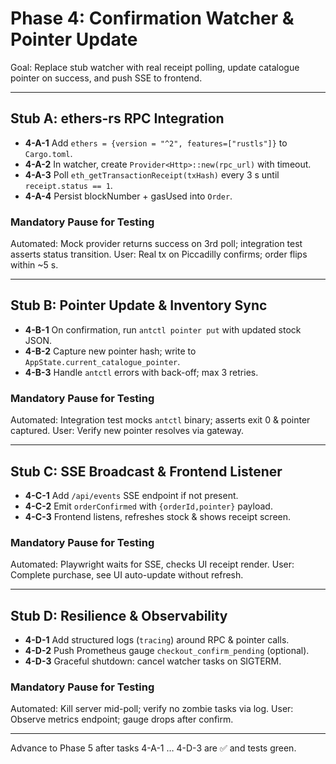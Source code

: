# Phase 4: Confirmation Watcher & Pointer Update

Goal: Replace stub watcher with real receipt polling, update catalogue pointer on success, and push SSE to frontend.

---

## Stub A: ethers-rs RPC Integration

* **4-A-1** Add `ethers = {version = "^2", features=["rustls"]}` to `Cargo.toml`.
* **4-A-2** In watcher, create `Provider<Http>::new(rpc_url)` with timeout.
* **4-A-3** Poll `eth_getTransactionReceipt(txHash)` every 3 s until `receipt.status == 1`.
* **4-A-4** Persist blockNumber + gasUsed into `Order`.

### Mandatory Pause for Testing

Automated: Mock provider returns success on 3rd poll; integration test asserts status transition.
User: Real tx on Piccadilly confirms; order flips within ~5 s.

---

## Stub B: Pointer Update & Inventory Sync

* **4-B-1** On confirmation, run `antctl pointer put` with updated stock JSON.
* **4-B-2** Capture new pointer hash; write to `AppState.current_catalogue_pointer`.
* **4-B-3** Handle `antctl` errors with back-off; max 3 retries.

### Mandatory Pause for Testing

Automated: Integration test mocks `antctl` binary; asserts exit 0 & pointer captured.
User: Verify new pointer resolves via gateway.

---

## Stub C: SSE Broadcast & Frontend Listener

* **4-C-1** Add `/api/events` SSE endpoint if not present.
* **4-C-2** Emit `orderConfirmed` with `{orderId,pointer}` payload.
* **4-C-3** Frontend listens, refreshes stock & shows receipt screen.

### Mandatory Pause for Testing

Automated: Playwright waits for SSE, checks UI receipt render.
User: Complete purchase, see UI auto-update without refresh.

---

## Stub D: Resilience & Observability

* **4-D-1** Add structured logs (`tracing`) around RPC & pointer calls.
* **4-D-2** Push Prometheus gauge `checkout_confirm_pending` (optional).
* **4-D-3** Graceful shutdown: cancel watcher tasks on SIGTERM.

### Mandatory Pause for Testing

Automated: Kill server mid-poll; verify no zombie tasks via log.
User: Observe metrics endpoint; gauge drops after confirm.

---

Advance to Phase 5 after tasks 4-A-1 … 4-D-3 are ✅ and tests green. 